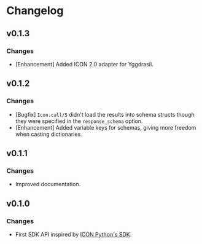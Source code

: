 # Changelog

## v0.1.3

### Changes

  * [Enhancement] Added ICON 2.0 adapter for Yggdrasil.

## v0.1.2

### Changes

  * [Bugfix] `Icon.call/5` didn't load the results into schema structs though they were
    specified in the `response_schema` option.
  * [Enhancement] Added variable keys for schemas, giving more freedom when
    casting dictionaries.

## v0.1.1

### Changes

  * Improved documentation.

## v0.1.0

### Changes

  * First SDK API inspired by [ICON Python's SDK](https://github.com/icon-project/icon-sdk-python).

